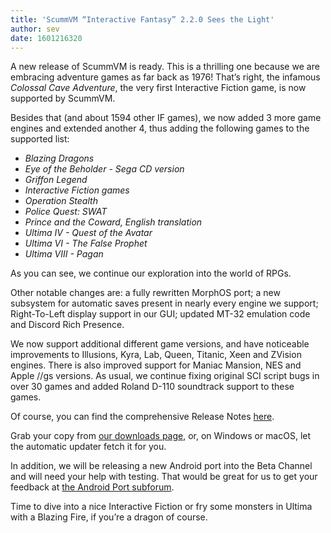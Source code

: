 ```yaml
---
title: 'ScummVM “Interactive Fantasy” 2.2.0 Sees the Light'
author: sev
date: 1601216320
---
```


A new release of ScummVM is ready. This is a thrilling one because we are embracing adventure games as far back as 1976! That’s right, the infamous _Colossal Cave Adventure_, the very first Interactive Fiction game, is now supported by ScummVM.

Besides that (and about 1594 other IF games), we now added 3 more game engines and extended another 4, thus adding the following games to the supported list:

* _Blazing Dragons_
* _Eye of the Beholder - Sega CD version_
* _Griffon Legend_
* _Interactive Fiction games_
* _Operation Stealth_
* _Police Quest: SWAT_
* _Prince and the Coward, English translation_
* _Ultima IV - Quest of the Avatar_
* _Ultima VI - The False Prophet_
* _Ultima VIII - Pagan_

As you can see, we continue our exploration into the world of RPGs.

Other notable changes are: a fully rewritten MorphOS port; a new subsystem for automatic saves present in nearly every engine we support; Right-To-Left display support in our GUI; updated MT-32 emulation code and Discord Rich Presence.

We now support additional different game versions, and have noticeable improvements to Illusions, Kyra, Lab, Queen, Titanic, Xeen and ZVision engines. There is also improved support for Maniac Mansion, NES and Apple //gs versions. As usual, we continue fixing original SCI script bugs in over 30 games and added Roland D-110 soundtrack support to these games.

Of course, you can find the comprehensive Release Notes [here](https://downloads.scummvm.org/frs/scummvm/2.2.0/ReleaseNotes.html).

Grab your copy from [our downloads page](https://www.scummvm.org/downloads), or, on Windows or macOS, let the automatic updater fetch it for you.

In addition, we will be releasing a new Android port into the Beta Channel and will need your help with testing. That would be great for us to get your feedback at [the Android Port subforum](https://forums.scummvm.org/viewforum.php?f=17).

Time to dive into a nice Interactive Fiction or fry some monsters in Ultima with a Blazing Fire, if you’re a dragon of course.
